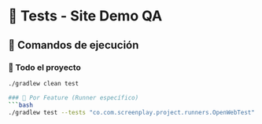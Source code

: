 # 🧪 Tests - Site Demo QA

## 📌 Comandos de ejecución

### 🔹 Todo el proyecto
```bash
./gradlew clean test

### 🔹 Por Feature (Runner específico)
```bash
./gradlew test --tests "co.com.screenplay.project.runners.OpenWebTest"
